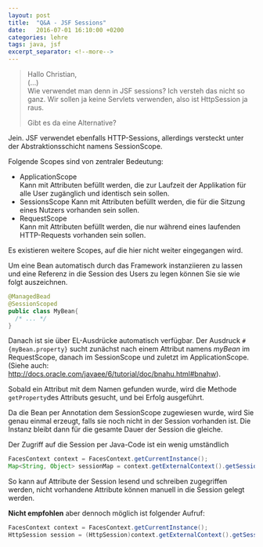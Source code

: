 ```yaml
---
layout: post
title:  "Q&A - JSF Sessions"
date:   2016-07-01 16:10:00 +0200
categories: lehre
tags: java, jsf
excerpt_separator: <!--more-->
---
```


> Hallo Christian,  
> (...)  
> Wie verwendet man denn in JSF sessions? Ich versteh das nicht so ganz.
> Wir sollen ja keine Servlets verwenden, also ist HttpSession ja raus.
>
> Gibt es da eine Alternative?

Jein. JSF verwendet ebenfalls HTTP-Sessions, allerdings versteckt unter der Abstraktionsschicht namens SessionScope.

<!--more-->

Folgende Scopes sind von zentraler Bedeutung:

- ApplicationScope  
  Kann mit Attributen befüllt werden, die zur Laufzeit der Applikation für alle User zugänglich und identisch sein sollen.
- SessionsScope
  Kann mit Attributen befüllt werden, die für die Sitzung eines Nutzers vorhanden sein sollen.
- RequestScope  
  Kann mit Attributen befüllt werden, die nur während eines laufenden HTTP-Requests vorhanden sein sollen.

Es existieren weitere Scopes, auf die hier nicht weiter eingegangen wird.

Um eine Bean automatisch durch das Framework instanziieren zu lassen und eine Referenz in die Session des Users zu legen können Sie sie wie folgt auszeichnen.  

```` java
@ManagedBead
@SessionScoped
public class MyBean{
  /* ... */
}
````

Danach ist sie über EL-Ausdrücke automatisch verfügbar. Der Ausdruck `#{myBean.property}` sucht zunächst nach einem Attribut namens *myBean* im RequestScope, danach im SessionScope und zuletzt im ApplicationScope. (Siehe auch: http://docs.oracle.com/javaee/6/tutorial/doc/bnahu.html#bnahw).

Sobald ein Attribut mit dem Namen gefunden wurde, wird die Methode `getProperty`des Attributs gesucht, und bei Erfolg ausgeführt.

Da die Bean per Annotation dem SessionScope zugewiesen wurde, wird Sie genau einmal erzeugt, falls sie noch nicht in der Session vorhanden ist. Die Instanz bleibt dann für die gesamte Dauer der Session die gleiche.

Der Zugriff auf die Session per Java-Code ist ein wenig umständlich

```java
FacesContext context = FacesContext.getCurrentInstance();
Map<String, Object> sessionMap = context.getExternalContext().getSessionMap();
```

So kann auf Attribute der Session lesend und schreiben zugegriffen werden, nicht vorhandene Attribute können manuell in die Session gelegt werden.

**Nicht empfohlen** aber dennoch möglich ist folgender Aufruf:

``` java
FacesContext context = FacesContext.getCurrentInstance();
HttpSession session = (HttpSession)context.getExternalContext().getSession(true);
```
